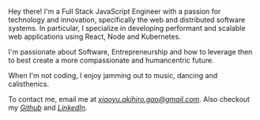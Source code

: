 Hey there! I'm a Full Stack JavaScript Engineer with a passion for technology and innovation, specifically the web and distributed software systems. In particular, I specialize in developing performant and scalable web applications using React, Node and Kubernetes.

I'm passionate about Software, Entrepreneurship and how to leverage then to best create a more compassionate and humancentric future.   

When I'm not coding, I enjoy jamming out to music, dancing and calisthenics.  

To contact me, email me at *[xiaoyu.akihiro.gao@gmail.com](mailto:xiaoyu.akihiro.gao@gmail.com)*. Also checkout my *[Github](https://github.com/iknowhtml)* and *[LinkedIn](https://linkedin.com/in/iknowhtml)*.  